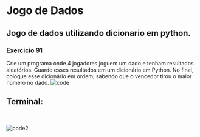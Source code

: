 # Jogo de Dados
## Jogo de dados utilizando dicionario em python.

### Exercicio 91

Crie um programa onde 4 jogadores joguem um dado e tenham resultados aleatórios. Guarde esses resultados em um dicionário em Python. No final, coloque esse dicionário em ordem, sabendo que o vencedor tirou o maior número no dado.
![code](https://user-images.githubusercontent.com/91918988/222606554-93590b65-3b88-4f83-accf-2637cb011f2c.png)

## Terminal:
<br/>

![code2](https://user-images.githubusercontent.com/91918988/222606650-7d8e550b-c133-4034-a8af-ddc2e5946c12.png)




